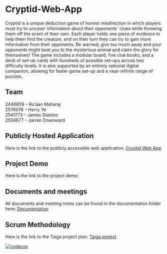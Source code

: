 # Cryptid-Web-App

Cryptid is a unique deduction game of honest misdirection in which players must try to uncover information about their opponents' clues while throwing them off the scent of their own. Each player holds one piece of evidence to help them find the creature, and on their turn they can try to gain more information from their opponents. Be warned; give too much away and your opponents might beat you to the mysterious animal and claim the glory for themselves! The game includes a modular board, five clue books, and a deck of set-up cards with hundreds of possible set-ups across two difficulty levels. It is also supported by an entirely optional digital companion, allowing for faster game set-up and a near-infinite range of puzzles.

## Team
2446659 – Ru’aan Maharaj  
2578078 – Herry Ye  
2541773 – James Stanton  
2556677 – Jarren Downward

## Publicly Hosted Application
Here is the link to the publicly accessible web application:
[Cryptid Web App](https://happy-sand-063963b03.5.azurestaticapps.net/)
## Project Demo
Here is the link to the project demo:
## Documents and meetings
All documents and meeting notes can be found in the documentation folder here: 
[Documentation](Documentation)
## Scrum Methodology
Here is the link to the Taiga project plan:
[Taiga project](https://tree.taiga.io/project/2541773-cryptid-web-app/timeline)

[![codecov](https://codecov.io/gh/2541773-wits/Cryptid-Web-App/graph/badge.svg?token=DSV58DJPZM)](https://codecov.io/gh/2541773-wits/Cryptid-Web-App)
